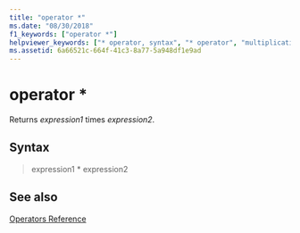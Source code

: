 ```yaml
---
title: "operator *"
ms.date: "08/30/2018"
f1_keywords: ["operator *"]
helpviewer_keywords: ["* operator, syntax", "* operator", "multiplication operator [C++], syntax", "arithmetic operators [C++], multiplication", "operators [MASM], multiplication"]
ms.assetid: 6a66521c-664f-41c3-8a77-5a948df1e9ad
---
```

# operator *

Returns *expression1* times *expression2*.

## Syntax

> expression1 * expression2

## See also

[Operators Reference](../../assembler/masm/operators-reference.md)<br/>
